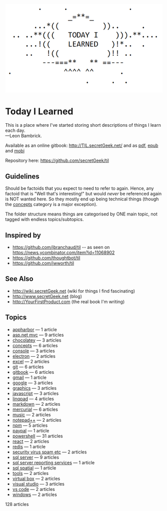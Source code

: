 ![Today I Learned](today_i_learned.png)


# Today I Learned

This is a place where I've started storing short descriptions of things I learn each day.
<br />&mdash;Leon Bambrick.

Available as an online gitbook: http://TIL.secretGeek.net/ and as [pdf](https://www.gitbook.com/download/pdf/book/secretgeek/til), [epub](https://www.gitbook.com/download/epub/book/secretgeek/til) and [mobi](https://www.gitbook.com/download/mobi/book/secretgeek/til)

Repository here: https://github.com/secretGeek/til

## Guidelines

Should be factoids that you expect to need to refer to again. Hence, any factoid that is "Well that's interesting!" but would *never* be referenced again is NOT wanted here. So they mostly end up being technical things (though the [concepts](concepts/01_summary.md) category is a major exception).

The folder structure means things are categorised by ONE main topic, not tagged with endless topics/subtopics.

## Inspired by

 * https://github.com/jbranchaud/til -- as seen on https://news.ycombinator.com/item?id=11068902
 * https://github.com/thoughtbot/til
 * https://github.com/jwworth/til

## See Also

 * http://wiki.secretGeek.net (wiki for things I find fascinating)
 * http://www.secretGeek.net (blog)
 * http://YourFirstProduct.com (the real book I'm writing)




## Topics

 * [appharbor](appharbor/01_summary.md) &mdash; 1 article
 * [asp.net mvc](asp.net_mvc/01_summary.md) &mdash; 9 articles
 * [chocolatey](chocolatey/01_summary.md) &mdash; 3 articles
 * [concepts](concepts/01_summary.md) &mdash; 6 articles
 * [console](console/01_summary.md) &mdash; 3 articles
 * [electron](electron/01_summary.md) &mdash; 2 articles
 * [excel](excel/01_summary.md) &mdash; 2 articles
 * [git](git/01_summary.md) &mdash; 6 articles
 * [gitbook](gitbook/01_summary.md) &mdash; 6 articles
 * [gmail](gmail/01_summary.md) &mdash; 1 article
 * [google](google/01_summary.md) &mdash; 3 articles
 * [graphics](graphics/01_summary.md) &mdash; 3 articles
 * [javascript](javascript/01_summary.md) &mdash; 3 articles
 * [linqpad](linqpad/01_summary.md) &mdash; 4 articles
 * [markdown](markdown/01_summary.md) &mdash; 2 articles
 * [mercurial](mercurial/01_summary.md) &mdash; 6 articles
 * [music](music/01_summary.md) &mdash; 2 articles
 * [notepad++](notepad++/01_summary.md) &mdash; 2 articles
 * [npm](npm/01_summary.md) &mdash; 5 articles
 * [paypal](paypal/01_summary.md) &mdash; 1 article
 * [powershell](powershell/01_summary.md) &mdash; 31 articles
 * [react](react/01_summary.md) &mdash; 2 articles
 * [redis](redis/01_summary.md) &mdash; 1 article
 * [security virus spam etc](security_virus_spam_etc/01_summary.md) &mdash; 2 articles
 * [sql server](sql_server/01_summary.md) &mdash; 9 articles
 * [sql server reporting services](sql_server_reporting_services/01_summary.md) &mdash; 1 article
 * [sql spatial](sql_spatial/01_summary.md) &mdash; 1 article
 * [tools](tools/01_summary.md) &mdash; 2 articles
 * [virtual box](virtual_box/01_summary.md) &mdash; 2 articles
 * [visual studio](visual_studio/01_summary.md) &mdash; 3 articles
 * [vs code](vs_code/01_summary.md) &mdash; 2 articles
 * [windows](windows/01_summary.md) &mdash; 2 articles

128 articles
